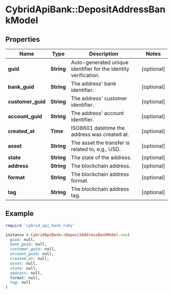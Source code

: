 # CybridApiBank::DepositAddressBankModel

## Properties

| Name | Type | Description | Notes |
| ---- | ---- | ----------- | ----- |
| **guid** | **String** | Auto-generated unique identifier for the identity verification. | [optional] |
| **bank_guid** | **String** | The address&#39; bank identifier. | [optional] |
| **customer_guid** | **String** | The address&#39; customer identifier. | [optional] |
| **account_guid** | **String** | The address&#39; account identifier. | [optional] |
| **created_at** | **Time** | ISO8601 datetime the address was created at. | [optional] |
| **asset** | **String** | The asset the transfer is related to, e.g., USD. | [optional] |
| **state** | **String** | The state of the address. | [optional] |
| **address** | **String** | The blockchain address. | [optional] |
| **format** | **String** | The blockchain address format. | [optional] |
| **tag** | **String** | The blockchain address tag. | [optional] |

## Example

```ruby
require 'cybrid_api_bank_ruby'

instance = CybridApiBank::DepositAddressBankModel.new(
  guid: null,
  bank_guid: null,
  customer_guid: null,
  account_guid: null,
  created_at: null,
  asset: null,
  state: null,
  address: null,
  format: null,
  tag: null
)
```

